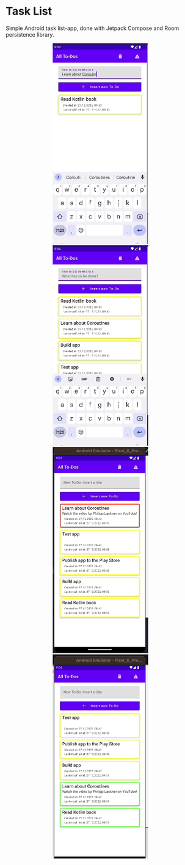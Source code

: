 # Task List

Simple Android task list-app, done with Jetpack Compose and Room persistence library.

<div style="text-align: center">
  <img src="./images/image_1.gif" alt="screenshot 1" width="250" />&nbsp;&nbsp;
  <img src="./images/image_2.gif" alt="screenshot 2" width="250" />&nbsp;&nbsp; 
  <img src="./images/image3.gif" alt="screenshot 3" width="250" />&nbsp;&nbsp;
  <img src="./images/image4.gif" alt="screenshot 4" width="250" />&nbsp;&nbsp;
</div>


